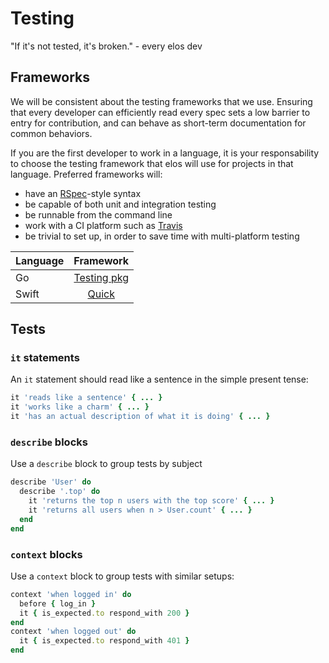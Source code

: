 Testing
=======

"If it's not tested, it's broken." - every elos dev

Frameworks
----------

We will be consistent about the testing frameworks that we use. Ensuring that every developer can efficiently read every spec sets a low barrier to entry for contribution, and can behave as short-term documentation for common behaviors.

If you are the first developer to work in a language, it is your responsability to choose the testing framework that elos will use for projects in that language. Preferred frameworks will:

- have an [RSpec](http://rspec.info/)-style syntax
- be capable of both unit and integration testing
- be runnable from the command line
- work with a CI platform such as [Travis](https://travis-ci.org/first_sync)
- be trivial to set up, in order to save time with multi-platform testing

| Language | Framework                                     |
| -------- | :-------------------------------------------: |
| Go       | [Testing pkg](http://golang.org/pkg/testing/)  |
| Swift    | [Quick](https://github.com/Quick/Quick)       |

Tests
-----

### `it` statements

An `it` statement should read like a sentence in the simple present tense:

```ruby
it 'reads like a sentence' { ... }
it 'works like a charm' { ... }
it 'has an actual description of what it is doing' { ... }
```

### `describe` blocks

Use a `describe` block to group tests by subject

```ruby
describe 'User' do
  describe '.top' do
    it 'returns the top n users with the top score' { ... }
    it 'returns all users when n > User.count' { ... }
  end
end
```

### `context` blocks

Use a `context` block to group tests with similar setups:

```ruby
context 'when logged in' do
  before { log_in }
  it { is_expected.to respond_with 200 }
end
context 'when logged out' do
  it { is_expected.to respond_with 401 }
end
```
